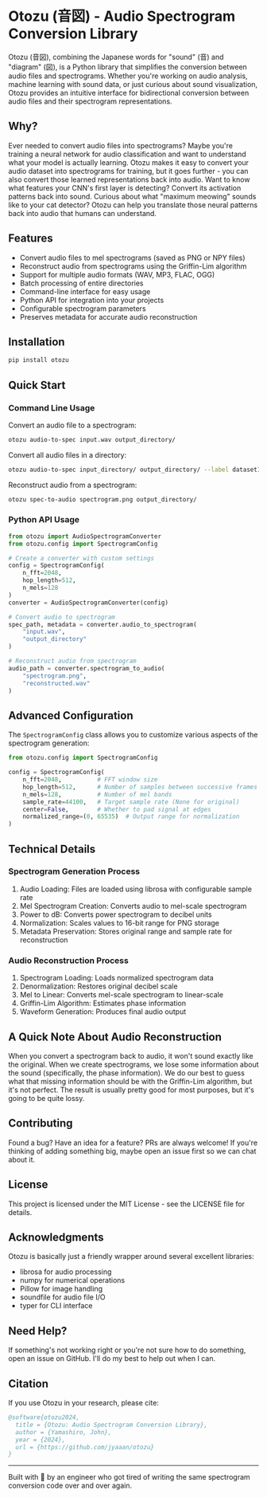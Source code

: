 # Otozu (音図) - Audio Spectrogram Conversion Library

Otozu (音図), combining the Japanese words for "sound" (音) and "diagram" (図), is a Python library that simplifies the conversion between audio files and spectrograms. Whether you're working on audio analysis, machine learning with sound data, or just curious about sound visualization, Otozu provides an intuitive interface for bidirectional conversion between audio files and their spectrogram representations.

## Why?

Ever needed to convert audio files into spectrograms? Maybe you're training a neural network for audio classification and want to understand what your model is actually learning. Otozu makes it easy to convert your audio dataset into spectrograms for training, but it goes further - you can also convert those learned representations back into audio. Want to know what features your CNN's first layer is detecting? Convert its activation patterns back into sound. Curious about what "maximum meowing" sounds like to your cat detector? Otozu can help you translate those neural patterns back into audio that humans can understand.

## Features

- Convert audio files to mel spectrograms (saved as PNG or NPY files)
- Reconstruct audio from spectrograms using the Griffin-Lim algorithm
- Support for multiple audio formats (WAV, MP3, FLAC, OGG)
- Batch processing of entire directories
- Command-line interface for easy usage
- Python API for integration into your projects
- Configurable spectrogram parameters
- Preserves metadata for accurate audio reconstruction

## Installation

```bash
pip install otozu
```

## Quick Start

### Command Line Usage

Convert an audio file to a spectrogram:

```bash
otozu audio-to-spec input.wav output_directory/
```

Convert all audio files in a directory:

```bash
otozu audio-to-spec input_directory/ output_directory/ --label dataset1
```

Reconstruct audio from a spectrogram:

```bash
otozu spec-to-audio spectrogram.png output_directory/
```

### Python API Usage

```python
from otozu import AudioSpectrogramConverter
from otozu.config import SpectrogramConfig

# Create a converter with custom settings
config = SpectrogramConfig(
    n_fft=2048,
    hop_length=512,
    n_mels=128
)
converter = AudioSpectrogramConverter(config)

# Convert audio to spectrogram
spec_path, metadata = converter.audio_to_spectrogram(
    "input.wav",
    "output_directory"
)

# Reconstruct audio from spectrogram
audio_path = converter.spectrogram_to_audio(
    "spectrogram.png",
    "reconstructed.wav"
)
```

## Advanced Configuration

The `SpectrogramConfig` class allows you to customize various aspects of the spectrogram generation:

```python
from otozu.config import SpectrogramConfig

config = SpectrogramConfig(
    n_fft=2048,          # FFT window size
    hop_length=512,      # Number of samples between successive frames
    n_mels=128,          # Number of mel bands
    sample_rate=44100,   # Target sample rate (None for original)
    center=False,        # Whether to pad signal at edges
    normalized_range=(0, 65535)  # Output range for normalization
)
```

## Technical Details

### Spectrogram Generation Process

1. Audio Loading: Files are loaded using librosa with configurable sample rate
2. Mel Spectrogram Creation: Converts audio to mel-scale spectrogram
3. Power to dB: Converts power spectrogram to decibel units
4. Normalization: Scales values to 16-bit range for PNG storage
5. Metadata Preservation: Stores original range and sample rate for reconstruction

### Audio Reconstruction Process

1. Spectrogram Loading: Loads normalized spectrogram data
2. Denormalization: Restores original decibel scale
3. Mel to Linear: Converts mel-scale spectrogram to linear-scale
4. Griffin-Lim Algorithm: Estimates phase information
5. Waveform Generation: Produces final audio output

## A Quick Note About Audio Reconstruction

When you convert a spectrogram back to audio, it won't sound exactly like the original. When we create spectrograms, we lose some information about the sound (specifically, the phase information). We do our best to guess what that missing information should be with the Griffin-Lim algorithm, but it's not perfect. The result is usually pretty good for most purposes, but it's going to be quite lossy.

## Contributing

Found a bug? Have an idea for a feature? PRs are always welcome! If you're thinking of adding something big, maybe open an issue first so we can chat about it.

## License

This project is licensed under the MIT License - see the LICENSE file for details.

## Acknowledgments

Otozu is basically just a friendly wrapper around several excellent libraries:

- librosa for audio processing
- numpy for numerical operations
- Pillow for image handling
- soundfile for audio file I/O
- typer for CLI interface

## Need Help?

If something's not working right or you're not sure how to do something, open an issue on GitHub. I'll do my best to help out when I can.

## Citation

If you use Otozu in your research, please cite:

```bibtex
@software{otozu2024,
  title = {Otozu: Audio Spectrogram Conversion Library},
  author = {Yamashiro, John},
  year = {2024},
  url = {https://github.com/jyaaan/otozu}
}
```

---

Built with 🎵 by an engineer who got tired of writing the same spectrogram conversion code over and over again.
